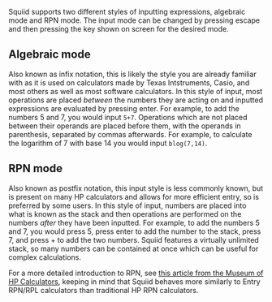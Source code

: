 Squiid supports two different styles of inputting expressions, algebraic mode and RPN mode. The input mode can be changed by pressing escape and then pressing the key shown on screen for the desired mode.

## Algebraic mode
Also known as infix notation, this is likely the style you are already familiar with as it is used on calculators made by Texas Intstruments, Casio, and most others as well as most software calculators. In this style of input, most operations are placed *between* the numbers they are acting on and inputted expressions are evaluated by pressing enter. For example, to add the numbers 5 and 7, you would input `5+7`. Operations which are not placed between their operands are placed before them, with the operands in parenthesis, separated by commas afterwards. For example, to calculate the logarithm of 7 with base 14 you would input `blog(7,14)`.

## RPN mode
Also known as postfix notation, this input style is less commonly known, but is present on many HP calculators and allows for more efficient entry, so is preferred by some users. In this style of input, numbers are placed into what is known as the stack and then operations are performed on the numbers *after* they have been inputted. For example, to add the numbers 5 and 7, you would press 5, press enter to add the number to the stack, press 7, and press + to add the two numbers. Squiid features a virtually unlimited stack, so many numbers can be contained at once which can be useful for complex calculations.

For a more detailed introduction to RPN, see [this article from the Museum of HP Calculators](https://www.hpmuseum.org/rpn.htm), keeping in mind that Squiid behaves more similarly to Entry RPN/RPL calculators than traditional HP RPN calculators.

